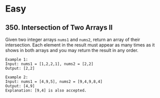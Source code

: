 # Easy
## 350. Intersection of Two Arrays II
Given two integer arrays `nums1` and `nums2`, return an array of their intersection. Each element in the result must appear as many times as it shows in both arrays and you may return the result in any order.
```
Example 1:
Input: nums1 = [1,2,2,1], nums2 = [2,2]
Output: [2,2]

Example 2:
Input: nums1 = [4,9,5], nums2 = [9,4,9,8,4]
Output: [4,9]
Explanation: [9,4] is also accepted.
```